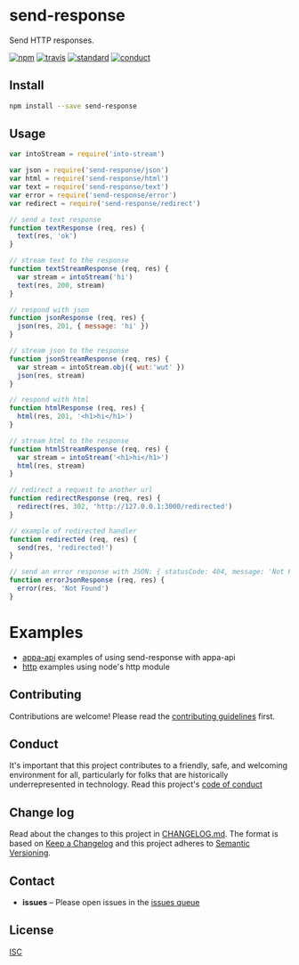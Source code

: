 # send-response

Send HTTP responses.

[![npm][npm-image]][npm-url]
[![travis][travis-image]][travis-url]
[![standard][standard-image]][standard-url]
[![conduct][conduct]][conduct-url]

[npm-image]: https://img.shields.io/npm/v/send-response.svg?style=flat-square
[npm-url]: https://www.npmjs.com/package/send-response
[travis-image]: https://img.shields.io/travis/sethvincent/send-response.svg?style=flat-square
[travis-url]: https://travis-ci.org/sethvincent/send-response
[standard-image]: https://img.shields.io/badge/code%20style-standard-brightgreen.svg?style=flat-square
[standard-url]: http://npm.im/standard
[conduct]: https://img.shields.io/badge/code%20of%20conduct-contributor%20covenant-green.svg?style=flat-square
[conduct-url]: CONDUCT.md

## Install

```sh
npm install --save send-response
```

## Usage

```js
var intoStream = require('into-stream')

var json = require('send-response/json')
var html = require('send-response/html')
var text = require('send-response/text')
var error = require('send-response/error')
var redirect = require('send-response/redirect')

// send a text response
function textResponse (req, res) {
  text(res, 'ok')
}

// stream text to the response
function textStreamResponse (req, res) {
  var stream = intoStream('hi')
  text(res, 200, stream)
}

// respond with json
function jsonResponse (req, res) {
  json(res, 201, { message: 'hi' })
}

// stream json to the response
function jsonStreamResponse (req, res) {
  var stream = intoStream.obj({ wut:'wut' })
  json(res, stream)
}

// respond with html
function htmlResponse (req, res) {
  html(res, 201, '<h1>hi</h1>')
}

// stream html to the response
function htmlStreamResponse (req, res) {
  var stream = intoStream('<h1>hi</h1>')
  html(res, stream)
}

// redirect a request to another url
function redirectResponse (req, res) {
  redirect(res, 302, 'http://127.0.0.1:3000/redirected')
}

// example of redirected handler
function redirected (req, res) {
  send(res, 'redirected!')
}

// send an error response with JSON: { statusCode: 404, message: 'Not Found' }
function errorJsonResponse (req, res) {
  error(res, 'Not Found')
}
```

# Examples

- [appa-api](appa-api.js) examples of using send-response with appa-api
- [http](http-createserver.js) examples using node's http module

## Contributing

Contributions are welcome! Please read the [contributing guidelines](CONTRIBUTING.md) first.

## Conduct

It's important that this project contributes to a friendly, safe, and welcoming environment for all, particularly for folks that are historically underrepresented in technology. Read this project's [code of conduct](CONDUCT.md)

## Change log

Read about the changes to this project in [CHANGELOG.md](CHANGELOG.md). The format is based on [Keep a Changelog](http://keepachangelog.com/) and this project adheres to [Semantic Versioning](http://semver.org/).

## Contact

- **issues** – Please open issues in the [issues queue](https://github.com/sethvincent/send-response/issues)

## License

[ISC](LICENSE.md)
